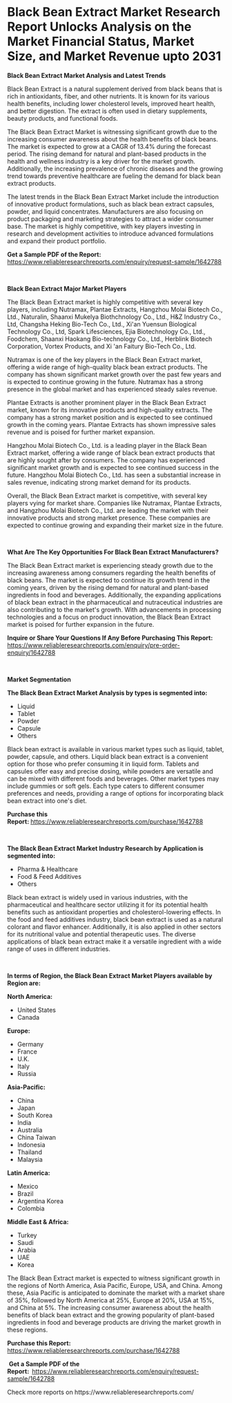 <p><h1>Black Bean Extract Market Research Report Unlocks Analysis on the Market Financial Status, Market Size, and Market Revenue upto 2031</h1></p><p><strong>Black Bean Extract Market Analysis and Latest Trends</strong></p>
<p><p>Black Bean Extract is a natural supplement derived from black beans that is rich in antioxidants, fiber, and other nutrients. It is known for its various health benefits, including lower cholesterol levels, improved heart health, and better digestion. The extract is often used in dietary supplements, beauty products, and functional foods.</p><p>The Black Bean Extract Market is witnessing significant growth due to the increasing consumer awareness about the health benefits of black beans. The market is expected to grow at a CAGR of 13.4% during the forecast period. The rising demand for natural and plant-based products in the health and wellness industry is a key driver for the market growth. Additionally, the increasing prevalence of chronic diseases and the growing trend towards preventive healthcare are fueling the demand for black bean extract products.</p><p>The latest trends in the Black Bean Extract Market include the introduction of innovative product formulations, such as black bean extract capsules, powder, and liquid concentrates. Manufacturers are also focusing on product packaging and marketing strategies to attract a wider consumer base. The market is highly competitive, with key players investing in research and development activities to introduce advanced formulations and expand their product portfolio.</p></p>
<p><strong>Get a Sample PDF of the Report:&nbsp;</strong> <a href="https://www.reliableresearchreports.com/enquiry/request-sample/1642788">https://www.reliableresearchreports.com/enquiry/request-sample/1642788</a></p>
<p>&nbsp;</p>
<p><strong>Black Bean Extract Major Market Players</strong></p>
<p><p>The Black Bean Extract market is highly competitive with several key players, including Nutramax, Plantae Extracts, Hangzhou Molai Biotech Co., Ltd., Naturalin, Shaanxi Mukelya Biothchnology Co., Ltd., H&Z Industry Co., Ltd, Changsha Heking Bio-Tech Co., Ltd., Xi'an Yuensun Biological Technology Co., Ltd, Spark Lifesciences, Ejia Biotechnology Co., Ltd., Foodchem, Shaanxi Haokang Bio-technology Co., Ltd., Herblink Biotech Corporation, Vortex Products, and Xi 'an Faitury Bio-Tech Co., Ltd.</p><p>Nutramax is one of the key players in the Black Bean Extract market, offering a wide range of high-quality black bean extract products. The company has shown significant market growth over the past few years and is expected to continue growing in the future. Nutramax has a strong presence in the global market and has experienced steady sales revenue.</p><p>Plantae Extracts is another prominent player in the Black Bean Extract market, known for its innovative products and high-quality extracts. The company has a strong market position and is expected to see continued growth in the coming years. Plantae Extracts has shown impressive sales revenue and is poised for further market expansion.</p><p>Hangzhou Molai Biotech Co., Ltd. is a leading player in the Black Bean Extract market, offering a wide range of black bean extract products that are highly sought after by consumers. The company has experienced significant market growth and is expected to see continued success in the future. Hangzhou Molai Biotech Co., Ltd. has seen a substantial increase in sales revenue, indicating strong market demand for its products.</p><p>Overall, the Black Bean Extract market is competitive, with several key players vying for market share. Companies like Nutramax, Plantae Extracts, and Hangzhou Molai Biotech Co., Ltd. are leading the market with their innovative products and strong market presence. These companies are expected to continue growing and expanding their market size in the future.</p></p>
<p>&nbsp;</p>
<p><strong>What Are The Key Opportunities For Black Bean Extract Manufacturers?</strong></p>
<p><p>The Black Bean Extract market is experiencing steady growth due to the increasing awareness among consumers regarding the health benefits of black beans. The market is expected to continue its growth trend in the coming years, driven by the rising demand for natural and plant-based ingredients in food and beverages. Additionally, the expanding applications of black bean extract in the pharmaceutical and nutraceutical industries are also contributing to the market's growth. With advancements in processing technologies and a focus on product innovation, the Black Bean Extract market is poised for further expansion in the future.</p></p>
<p><strong>Inquire or Share Your Questions If Any Before Purchasing This Report:</strong> <a href="https://www.reliableresearchreports.com/enquiry/pre-order-enquiry/1642788">https://www.reliableresearchreports.com/enquiry/pre-order-enquiry/1642788</a></p>
<p>&nbsp;</p>
<p><strong>Market Segmentation</strong></p>
<p><strong>The Black Bean Extract Market Analysis by types is segmented into:</strong></p>
<p><ul><li>Liquid</li><li>Tablet</li><li>Powder</li><li>Capsule</li><li>Others</li></ul></p>
<p><p>Black bean extract is available in various market types such as liquid, tablet, powder, capsule, and others. Liquid black bean extract is a convenient option for those who prefer consuming it in liquid form. Tablets and capsules offer easy and precise dosing, while powders are versatile and can be mixed with different foods and beverages. Other market types may include gummies or soft gels. Each type caters to different consumer preferences and needs, providing a range of options for incorporating black bean extract into one's diet.</p></p>
<p><strong>Purchase this Report:&nbsp;</strong><a href="https://www.reliableresearchreports.com/purchase/1642788">https://www.reliableresearchreports.com/purchase/1642788</a></p>
<p>&nbsp;</p>
<p><strong>The Black Bean Extract Market Industry Research by Application is segmented into:</strong></p>
<p><ul><li>Pharma & Healthcare</li><li>Food & Feed Additives</li><li>Others</li></ul></p>
<p><p>Black bean extract is widely used in various industries, with the pharmaceutical and healthcare sector utilizing it for its potential health benefits such as antioxidant properties and cholesterol-lowering effects. In the food and feed additives industry, black bean extract is used as a natural colorant and flavor enhancer. Additionally, it is also applied in other sectors for its nutritional value and potential therapeutic uses. The diverse applications of black bean extract make it a versatile ingredient with a wide range of uses in different industries.</p></p>
<p>&nbsp;</p>
<p><strong>In terms of Region, the Black Bean Extract Market Players available by Region are:</strong></p>
<p>
    <p> <strong> North America: </strong>
        <ul>
            <li>United States</li>
            <li>Canada</li>
        </ul>
        </p> 
    <p> <strong> Europe: </strong>
        <ul>
            <li>Germany</li>
            <li>France</li>
            <li>U.K.</li>
            <li>Italy</li>
            <li>Russia</li>
        </ul>
        </p> 
    <p> <strong> Asia-Pacific: </strong>
        <ul>
            <li>China</li>
            <li>Japan</li>
            <li>South Korea</li>
            <li>India</li>
            <li>Australia</li>
            <li>China Taiwan</li>
            <li>Indonesia</li>
            <li>Thailand</li>
            <li>Malaysia</li>
        </ul>
        </p> 
    <p> <strong> Latin America: </strong>
        <ul>
            <li>Mexico</li>
            <li>Brazil</li>
            <li>Argentina Korea</li>
            <li>Colombia</li>
        </ul>
        </p> 
    <p> <strong> Middle East & Africa: </strong>
        <ul>
            <li>Turkey</li>
            <li>Saudi</li>
            <li>Arabia</li>
            <li>UAE</li>
            <li>Korea</li>
        </ul>
    </p>
    </p>
<p><p>The Black Bean Extract market is expected to witness significant growth in the regions of North America, Asia Pacific, Europe, USA, and China. Among these, Asia Pacific is anticipated to dominate the market with a market share of 35%, followed by North America at 25%, Europe at 20%, USA at 15%, and China at 5%. The increasing consumer awareness about the health benefits of black bean extract and the growing popularity of plant-based ingredients in food and beverage products are driving the market growth in these regions.</p></p>
<p><strong>Purchase this Report: </strong><a href="https://www.reliableresearchreports.com/purchase/1642788">https://www.reliableresearchreports.com/purchase/1642788</a></p>
<p>&nbsp;<strong>Get a Sample PDF of the Report:&nbsp;&nbsp;</strong><a href="https://www.reliableresearchreports.com/enquiry/request-sample/1642788">https://www.reliableresearchreports.com/enquiry/request-sample/1642788</a></p>
<p><strong></strong></p>
<p>Check more reports on https://www.reliableresearchreports.com/</p>
